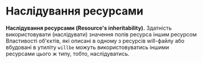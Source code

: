 # Наслідування ресурсами  

<a name="resources-inheritability"></a> **Наслідування ресурсами (Resource's inheritability).** 
Здатність використовувати (наслідувати) значення полів ресурса іншим ресурсом
Властивості об'єктів, які описані в одному з ресурсів will-файлу або вбудовані в утиліту `willbe` можуть використовуватись іншими ресурсами цього ж типу, тобто, наслідуватись.  